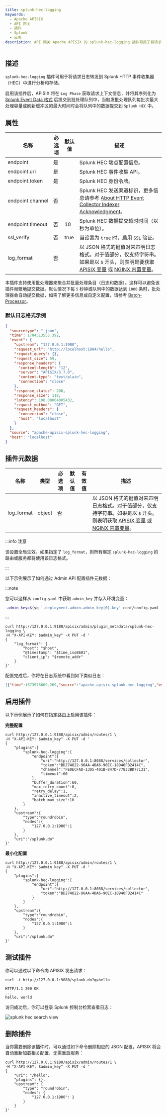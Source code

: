```yaml
---
title: splunk-hec-logging
keywords:
  - Apache APISIX
  - API 网关
  - 插件
  - Splunk
  - 日志
description: API 网关 Apache APISIX 的 splunk-hec-logging 插件可用于将请求日志转发到 Splunk HTTP 事件收集器（HEC）中进行分析和存储。
---
```


<!--
#
# Licensed to the Apache Software Foundation (ASF) under one or more
# contributor license agreements.  See the NOTICE file distributed with
# this work for additional information regarding copyright ownership.
# The ASF licenses this file to You under the Apache License, Version 2.0
# (the "License"); you may not use this file except in compliance with
# the License.  You may obtain a copy of the License at
#
#     http://www.apache.org/licenses/LICENSE-2.0
#
# Unless required by applicable law or agreed to in writing, software
# distributed under the License is distributed on an "AS IS" BASIS,
# WITHOUT WARRANTIES OR CONDITIONS OF ANY KIND, either express or implied.
# See the License for the specific language governing permissions and
# limitations under the License.
#
-->

## 描述

`splunk-hec-logging` 插件可用于将请求日志转发到 Splunk HTTP 事件收集器（HEC）中进行分析和存储。

启用该插件后，APISIX 将在 `Log Phase` 获取请求上下文信息，并将其序列化为 [Splunk Event Data 格式](https://docs.splunk.com/Documentation/Splunk/latest/Data/FormateventsforHTTPEventCollector#Event_metadata) 后提交到批处理队列中，当触发批处理队列每批次最大处理容量或刷新缓冲区的最大时间时会将队列中的数据提交到 `Splunk HEC` 中。

## 属性

| 名称                | 必选项  | 默认值 | 描述                                                                                                                                                               |
| ------------------  | ------ | ------ | ------------------------------------------------------------------------------------------------------------------------------------------------------------------ |
| endpoint            | 是     |        | Splunk HEC 端点配置信息。                                                                                                                                            |
| endpoint.uri        | 是     |        | Splunk HEC 事件收集 API。                                                                                                                                            |
| endpoint.token      | 是     |        | Splunk HEC 身份令牌。                                                                                                                                                |
| endpoint.channel    | 否     |        | Splunk HEC 发送渠道标识，更多信息请参考 [About HTTP Event Collector Indexer Acknowledgment](https://docs.splunk.com/Documentation/Splunk/8.2.3/Data/AboutHECIDXAck)。 |
| endpoint.timeout    | 否     | 10     | Splunk HEC 数据提交超时时间（以秒为单位）。                                                                                                                             |
| ssl_verify          | 否     | true   | 当设置为 `true` 时，启用 `SSL` 验证。                                                                                                                                 |
| log_format              | 否   |                   | 以 JSON 格式的键值对来声明日志格式。对于值部分，仅支持字符串。如果是以 `$` 开头，则表明是要获取 [APISIX 变量](../apisix-variable.md) 或 [NGINX 内置变量](http://nginx.org/en/docs/varindex.html)。 |

本插件支持使用批处理器来聚合并批量处理条目（日志和数据）。这样可以避免该插件频繁地提交数据。默认情况下每 `5` 秒钟或队列中的数据达到 `1000` 条时，批处理器会自动提交数据，如需了解更多信息或自定义配置，请参考 [Batch-Processor](../batch-processor.md#配置)。

### 默认日志格式示例

```json
{
  "sourcetype": "_json",
  "time": 1704513555.392,
  "event": {
    "upstream": "127.0.0.1:1980",
    "request_url": "http://localhost:1984/hello",
    "request_query": {},
    "request_size": 59,
    "response_headers": {
      "content-length": "12",
      "server": "APISIX/3.7.0",
      "content-type": "text/plain",
      "connection": "close"
    },
    "response_status": 200,
    "response_size": 118,
    "latency": 108.00004005432,
    "request_method": "GET",
    "request_headers": {
      "connection": "close",
      "host": "localhost"
    }
  },
  "source": "apache-apisix-splunk-hec-logging",
  "host": "localhost"
}
```

## 插件元数据

| 名称             | 类型    | 必选项 | 默认值        | 有效值  | 描述                                             |
| ---------------- | ------- | ------ | ------------- | ------- | ------------------------------------------------ |
| log_format       | object  | 否    |  |         | 以 JSON 格式的键值对来声明日志格式。对于值部分，仅支持字符串。如果是以 `$` 开头。则表明获取 [APISIX 变量](../apisix-variable.md) 或 [NGINX 内置变量](http://nginx.org/en/docs/varindex.html)。 |

:::info 注意

该设置全局生效。如果指定了 `log_format`，则所有绑定 `splunk-hec-logging` 的路由或服务都将使用该日志格式。

:::

以下示例展示了如何通过 Admin API 配置插件元数据：

:::note

您可以这样从 `config.yaml` 中获取 `admin_key` 并存入环境变量：

```bash
 admin_key=$(yq '.deployment.admin.admin_key[0].key' conf/config.yaml | sed 's/"//g')
```

:::

```shell
curl http://127.0.0.1:9180/apisix/admin/plugin_metadata/splunk-hec-logging \
-H "X-API-KEY: $admin_key" -X PUT -d '
{
    "log_format": {
        "host": "$host",
        "@timestamp": "$time_iso8601",
        "client_ip": "$remote_addr"
    }
}'
```

配置完成后，你将在日志系统中看到如下类似日志：

```json
[{"time":1673976669.269,"source":"apache-apisix-splunk-hec-logging","event":{"host":"localhost","client_ip":"127.0.0.1","@timestamp":"2023-01-09T14:47:25+08:00","route_id":"1"},"host":"DESKTOP-2022Q8F-wsl","sourcetype":"_json"}]
```

## 启用插件

以下示例展示了如何在指定路由上启用该插件：

**完整配置**

```shell
curl http://127.0.0.1:9180/apisix/admin/routes/1 \
-H "X-API-KEY: $admin_key" -X PUT -d '
{
    "plugins":{
        "splunk-hec-logging":{
            "endpoint":{
                "uri":"http://127.0.0.1:8088/services/collector",
                "token":"BD274822-96AA-4DA6-90EC-18940FB2414C",
                "channel":"FE0ECFAD-13D5-401B-847D-77833BD77131",
                "timeout":60
            },
            "buffer_duration":60,
            "max_retry_count":0,
            "retry_delay":1,
            "inactive_timeout":2,
            "batch_max_size":10
        }
    },
    "upstream":{
        "type":"roundrobin",
        "nodes":{
            "127.0.0.1:1980":1
        }
    },
    "uri":"/splunk.do"
}'
```

**最小化配置**

```shell
curl http://127.0.0.1:9180/apisix/admin/routes/1 \
-H "X-API-KEY: $admin_key" -X PUT -d '
{
    "plugins":{
        "splunk-hec-logging":{
            "endpoint":{
                "uri":"http://127.0.0.1:8088/services/collector",
                "token":"BD274822-96AA-4DA6-90EC-18940FB2414C"
            }
        }
    },
    "upstream":{
        "type":"roundrobin",
        "nodes":{
            "127.0.0.1:1980":1
        }
    },
    "uri":"/splunk.do"
}'
```

## 测试插件

你可以通过以下命令向 APISIX 发出请求：

```shell
curl -i http://127.0.0.1:9080/splunk.do?q=hello
```

```
HTTP/1.1 200 OK
...
hello, world
```

访问成功后，你可以登录 Splunk 控制台检索查看日志：

![splunk hec search view](../../../assets/images/plugin/splunk-hec-admin-cn.png)

## 删除插件

当你需要删除该插件时，可以通过如下命令删除相应的 JSON 配置，APISIX 将会自动重新加载相关配置，无需重启服务：

```shell
curl http://127.0.0.1:9180/apisix/admin/routes/1 \
-H "X-API-KEY: $admin_key" -X PUT -d '
{
    "uri": "/hello",
    "plugins": {},
    "upstream": {
        "type": "roundrobin",
        "nodes": {
            "127.0.0.1:1980": 1
        }
    }
}'
```
